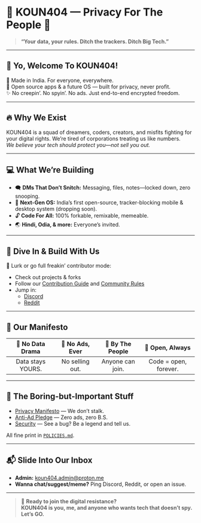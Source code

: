 # 🚀 KOUN404 — Privacy For The People 🚀

> **“Your data, your rules. Ditch the trackers. Ditch Big Tech.”**

---

## 👾 Yo, Welcome To KOUN404!

📍 Made in India. For everyone, everywhere.  
🌈 Open source apps & a future OS — built for privacy, never profit.  
✨ No creepin’. No spyin’. No ads. Just end-to-end encrypted freedom.

---

## 🔥 Why We Exist

KOUN404 is a squad of dreamers, coders, creators, and misfits fighting for your digital rights. We’re tired of corporations treating us like numbers.  
*We believe your tech should protect you—not sell you out.*

---

## 💻 What We’re Building

- 🗨️ **DMs That Don’t Snitch:** Messaging, files, notes—locked down, zero snooping.
- 📱 **Next-Gen OS:** India’s first open-source, tracker-blocking mobile & desktop system (dropping soon).
- 🔓 **Code For All:** 100% forkable, remixable, memeable.
- 🌏 **Hindi, Odia, & more:** Everyone’s invited.

---

## 🌊 Dive In & Build With Us

👀 Lurk or go full freakin’ contributor mode:  
- Check out projects & forks
- Follow our [Contribution Guide](CONTRIBUTING.md) and [Community Rules](CODE_OF_CONDUCT.md)
- Jump in:
  - [Discord](YOUR_DISCORD_LINK)
  - [Reddit](https://www.reddit.com/r/KOUN404/)

---

## 💜 Our Manifesto

| 🔐 No Data Drama | 🚫 No Ads, Ever | 🤟 By The People | 🦄 Open, Always |
|:---:|:---:|:---:|:---:|
| Data stays YOURS. | No selling out. | Anyone can join. | Code = open, forever. |

---

## 📢 The Boring-but-Important Stuff

- [Privacy Manifesto](./POLICIES.md#privacy-policy) — We don’t stalk.
- [Anti-Ad Pledge](./POLICIES.md#no-tracking--no-ads-policy) — Zero ads, zero B.S.
- [Security](./POLICIES.md#security-policy) — See a bug? Be a legend and tell us.

All fine print in [`POLICIES.md`](./POLICIES.md).

---

## 📬 Slide Into Our Inbox

- **Admin:** koun404.admin@proton.me
- **Wanna chat/suggest/meme?** Ping Discord, Reddit, or open an issue.

---

> 🌟 **Ready to join the digital resistance?  
> KOUN404 is you, me, and anyone who wants tech that doesn’t spy.  
> Let’s GO.**

